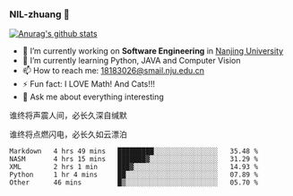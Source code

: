 ### NIL-zhuang 👋

<!--
**NIL-zhuang/NIL-zhuang** is a ✨ _special_ ✨ repository because its `README.md` (this file) appears on your GitHub profile.

Here are some ideas to get you started:

- 🔭 I’m currently working on ...
- 🌱 I’m currently learning ...
- 👯 I’m looking to collaborate on ...
- 🤔 I’m looking for help with ...
- 💬 Ask me about ...
- 📫 How to reach me: ...
- 😄 Pronouns: ...
- ⚡ Fun fact: ...
-->

[![Anurag's github stats](https://github-readme-stats.vercel.app/api?username=NIL-zhuang)](https://github.com/anuraghazra/github-readme-stats)

- 🔭 I’m currently working on **Software Engineering** in [Nanjing University](https://www.nju.edu.cn/)
- 🌱 I’m currently learning Python, JAVA and Computer Vision
- 📫 How to reach me: 18183026@smail.nju.edu.cn
- ⚡ Fun fact: I LOVE Math! And Cats!!!
- 💬 Ask me about everything interesting

谁终将声震人间，必长久深自缄默

谁终将点燃闪电，必长久如云漂泊

<!--START_SECTION:waka-->
```text
Markdown   4 hrs 49 mins   █████████░░░░░░░░░░░░░░░░   35.48 % 
NASM       4 hrs 15 mins   ███████▓░░░░░░░░░░░░░░░░░   31.29 % 
XML        2 hrs 1 min     ███▓░░░░░░░░░░░░░░░░░░░░░   14.93 % 
Python     1 hr 4 mins     ██░░░░░░░░░░░░░░░░░░░░░░░   07.89 % 
Other      46 mins         █▒░░░░░░░░░░░░░░░░░░░░░░░   05.70 % 
```
<!--END_SECTION:waka-->
